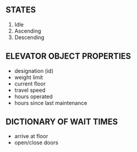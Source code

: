 ## STATES
1. Idle
2. Ascending
3. Descending

## ELEVATOR OBJECT PROPERTIES
- designation (id)
- weight limit
- current floor
- travel speed
- hours operated
- hours since last maintenance

## DICTIONARY OF WAIT TIMES
- arrive at floor
- open/close doors 
